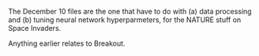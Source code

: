 The December 10 files are the one that have to do with (a) data processing and
(b) tuning neural network hyperparmeters, for the NATURE stuff on Space
Invaders.

Anything earlier relates to Breakout.
